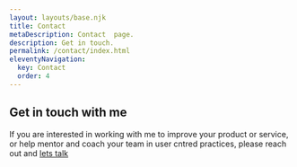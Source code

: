 ```yaml
---
layout: layouts/base.njk
title: Contact
metaDescription: Contact  page.
description: Get in touch.
permalink: /contact/index.html
eleventyNavigation:
  key: Contact
  order: 4
---
```


## Get in touch with me

If you are interested in working with me to improve your product or service, or help mentor and coach your team in user cntred practices, please reach out and [lets talk](mailto:xd.davidevans@gmail.com)

